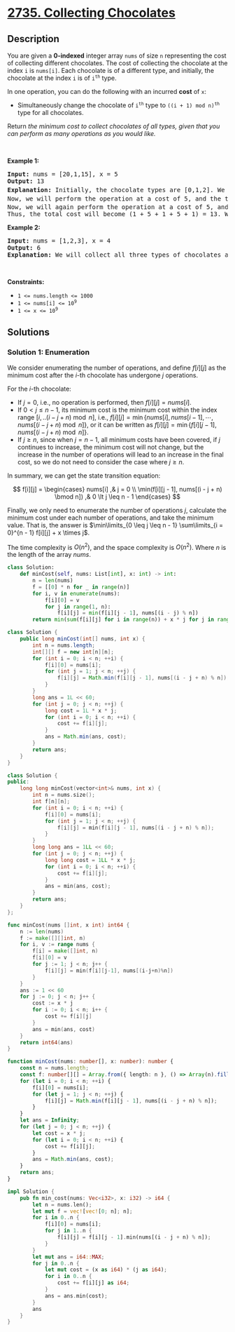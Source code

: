 # [2735. Collecting Chocolates](https://leetcode.com/problems/collecting-chocolates)


## Description

<p>You are given a <strong>0-indexed</strong> integer array <code>nums</code> of size <code>n</code> representing the cost of collecting different chocolates. The cost of collecting the chocolate at the index <code>i</code>&nbsp;is <code>nums[i]</code>. Each chocolate is of a different type, and initially, the chocolate at the index&nbsp;<code>i</code>&nbsp;is of <code>i<sup>th</sup></code> type.</p>

<p>In one operation, you can do the following with an incurred <strong>cost</strong> of <code>x</code>:</p>

<ul>
	<li>Simultaneously change the chocolate of <code>i<sup>th</sup></code> type to <code>((i + 1) mod n)<sup>th</sup></code> type for all chocolates.</li>
</ul>

<p>Return <em>the minimum cost to collect chocolates of all types, given that you can perform as many operations as you would like.</em></p>

<p>&nbsp;</p>
<p><strong class="example">Example 1:</strong></p>

<pre>
<strong>Input:</strong> nums = [20,1,15], x = 5
<strong>Output:</strong> 13
<strong>Explanation:</strong> Initially, the chocolate types are [0,1,2]. We will buy the 1<sup>st</sup>&nbsp;type of chocolate at a cost of 1.
Now, we will perform the operation at a cost of 5, and the types of chocolates will become [1,2,0]. We will buy the 2<sup>nd</sup><sup> </sup>type of chocolate at a cost of 1.
Now, we will again perform the operation at a cost of 5, and the chocolate types will become [2,0,1]. We will buy the 0<sup>th </sup>type of chocolate at a cost of 1. 
Thus, the total cost will become (1 + 5 + 1 + 5 + 1) = 13. We can prove that this is optimal.
</pre>

<p><strong class="example">Example 2:</strong></p>

<pre>
<strong>Input:</strong> nums = [1,2,3], x = 4
<strong>Output:</strong> 6
<strong>Explanation:</strong> We will collect all three types of chocolates at their own price without performing any operations. Therefore, the total cost is 1 + 2 + 3 = 6.
</pre>

<p>&nbsp;</p>
<p><strong>Constraints:</strong></p>

<ul>
	<li><code>1 &lt;= nums.length &lt;= 1000</code></li>
	<li><code>1 &lt;= nums[i] &lt;= 10<sup>9</sup></code></li>
	<li><code>1 &lt;= x &lt;= 10<sup>9</sup></code></li>
</ul>

## Solutions

### Solution 1: Enumeration

We consider enumerating the number of operations, and define $f[i][j]$ as the minimum cost after the $i$-th chocolate has undergone $j$ operations.

For the $i$-th chocolate:

-   If $j = 0$, i.e., no operation is performed, then $f[i][j] = nums[i]$.
-   If $0 < j \leq n-1$, its minimum cost is the minimum cost within the index range $[i,.. (i - j + n) \bmod n]$, i.e., $f[i][j] = \min\{nums[i], nums[i - 1], \cdots, nums[(i - j + n) \bmod n]\}$, or it can be written as $f[i][j] = \min\{f[i][j - 1], nums[(i - j + n) \bmod n]\}$.
-   If $j \ge n$, since when $j = n - 1$, all minimum costs have been covered, if $j$ continues to increase, the minimum cost will not change, but the increase in the number of operations will lead to an increase in the final cost, so we do not need to consider the case where $j \ge n$.

In summary, we can get the state transition equation:

$$
f[i][j] =
\begin{cases}
nums[i] ,& j = 0 \\
\min(f[i][j - 1], nums[(i - j + n) \bmod n]) ,& 0 \lt j \leq n - 1
\end{cases}
$$

Finally, we only need to enumerate the number of operations $j$, calculate the minimum cost under each number of operations, and take the minimum value. That is, the answer is $\min\limits_{0 \leq j \leq n - 1} \sum\limits_{i = 0}^{n - 1} f[i][j] + x \times j$.

The time complexity is $O(n^2)$, and the space complexity is $O(n^2)$. Where $n$ is the length of the array $nums$.

<!-- tabs:start -->

```python
class Solution:
    def minCost(self, nums: List[int], x: int) -> int:
        n = len(nums)
        f = [[0] * n for _ in range(n)]
        for i, v in enumerate(nums):
            f[i][0] = v
            for j in range(1, n):
                f[i][j] = min(f[i][j - 1], nums[(i - j) % n])
        return min(sum(f[i][j] for i in range(n)) + x * j for j in range(n))
```

```java
class Solution {
    public long minCost(int[] nums, int x) {
        int n = nums.length;
        int[][] f = new int[n][n];
        for (int i = 0; i < n; ++i) {
            f[i][0] = nums[i];
            for (int j = 1; j < n; ++j) {
                f[i][j] = Math.min(f[i][j - 1], nums[(i - j + n) % n]);
            }
        }
        long ans = 1L << 60;
        for (int j = 0; j < n; ++j) {
            long cost = 1L * x * j;
            for (int i = 0; i < n; ++i) {
                cost += f[i][j];
            }
            ans = Math.min(ans, cost);
        }
        return ans;
    }
}
```

```cpp
class Solution {
public:
    long long minCost(vector<int>& nums, int x) {
        int n = nums.size();
        int f[n][n];
        for (int i = 0; i < n; ++i) {
            f[i][0] = nums[i];
            for (int j = 1; j < n; ++j) {
                f[i][j] = min(f[i][j - 1], nums[(i - j + n) % n]);
            }
        }
        long long ans = 1LL << 60;
        for (int j = 0; j < n; ++j) {
            long long cost = 1LL * x * j;
            for (int i = 0; i < n; ++i) {
                cost += f[i][j];
            }
            ans = min(ans, cost);
        }
        return ans;
    }
};
```

```go
func minCost(nums []int, x int) int64 {
	n := len(nums)
	f := make([][]int, n)
	for i, v := range nums {
		f[i] = make([]int, n)
		f[i][0] = v
		for j := 1; j < n; j++ {
			f[i][j] = min(f[i][j-1], nums[(i-j+n)%n])
		}
	}
	ans := 1 << 60
	for j := 0; j < n; j++ {
		cost := x * j
		for i := 0; i < n; i++ {
			cost += f[i][j]
		}
		ans = min(ans, cost)
	}
	return int64(ans)
}
```

```ts
function minCost(nums: number[], x: number): number {
    const n = nums.length;
    const f: number[][] = Array.from({ length: n }, () => Array(n).fill(0));
    for (let i = 0; i < n; ++i) {
        f[i][0] = nums[i];
        for (let j = 1; j < n; ++j) {
            f[i][j] = Math.min(f[i][j - 1], nums[(i - j + n) % n]);
        }
    }
    let ans = Infinity;
    for (let j = 0; j < n; ++j) {
        let cost = x * j;
        for (let i = 0; i < n; ++i) {
            cost += f[i][j];
        }
        ans = Math.min(ans, cost);
    }
    return ans;
}
```

```rust
impl Solution {
    pub fn min_cost(nums: Vec<i32>, x: i32) -> i64 {
        let n = nums.len();
        let mut f = vec![vec![0; n]; n];
        for i in 0..n {
            f[i][0] = nums[i];
            for j in 1..n {
                f[i][j] = f[i][j - 1].min(nums[(i - j + n) % n]);
            }
        }
        let mut ans = i64::MAX;
        for j in 0..n {
            let mut cost = (x as i64) * (j as i64);
            for i in 0..n {
                cost += f[i][j] as i64;
            }
            ans = ans.min(cost);
        }
        ans
    }
}
```

<!-- tabs:end -->

<!-- end -->
